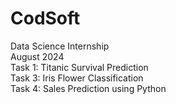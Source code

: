 # CodSoft
Data Science Internship
<br>
August 2024
<br>
Task 1: Titanic Survival Prediction
<br>
Task 3: Iris Flower Classification
<br>
Task 4: Sales Prediction using Python
